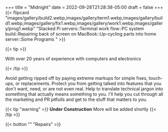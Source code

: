 +++
title = "Midnight"
date = 2022-09-28T21:28:38-05:00
draft = false
+++
{{< flipcard "images/gallery/build2.webp,images/gallery/term1.webp,images/gallery/build1.webp,images/gallery/fix1.webp,images/gallery/work1.webp,images/gallery/prog1.webp" "Stacked Pi servers::Terminal work flow::PC system build::Repairing back of screen on MacBook::Up-cycling parts into home server::Some Programs " >}}

{{< tip >}}

With over 20 years of experience with computers and electronics

{{< /tip >}}

Avoid getting ripped off by paying extreme markups for simple fixes, touch-ups, or replacements. Protect you from getting talked into features that you don't want, need, or are not even real. Help to translate technical jargon into something that actually means something to you. I'll help you cut through all the marketing and PR pitfulls and get to the stuff that matters to you.

{{< tip "warning" >}}
**Under Construction** More will be added shortly
{{< /tip >}}

{{< button "" "Repairs" >}}
